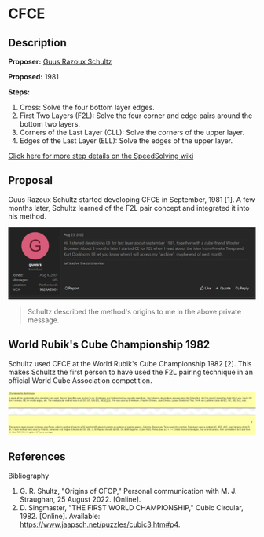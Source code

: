 # CFCE

## Description

**Proposer:** [Guus Razoux Schultz](CubingContributors/MethodDevelopers.md#schultz-guus-razoux)

**Proposed:** 1981

**Steps:**

1. Cross: Solve the four bottom layer edges.
2. First Two Layers (F2L): Solve the four corner and edge pairs around the bottom two layers.
3. Corners of the Last Layer (CLL): Solve the corners of the upper layer.
4. Edges of the Last Layer (ELL): Solve the edges of the upper layer.

[Click here for more step details on the SpeedSolving wiki](https://www.speedsolving.com/wiki/index.php/CFCE)

## Proposal

Guus Razoux Schultz started developing CFCE in September, 1981 [1]. A few months later, Schultz learned of the F2L pair concept and integrated it into his method.

![](img/CFCE/Proposal.png)

> Schultz described the method's origins to me in the above private message.

## World Rubik's Cube Championship 1982

Schultz used CFCE at the World Rubik's Cube Championship 1982 [2]. This makes Schultz the first person to have used the F2L pairing technique in an official World Cube Association competition.

![](img/CFCE/WorldChampionship.png)

## References

Bibliography

1. G. R. Shultz, "Origins of CFOP," Personal communication with M. J. Straughan, 25 August 2022. [Online].  
2. D. Singmaster, "THE FIRST WORLD CHAMPIONSHIP," Cubic Circular, 1982. [Online]. Available: https://www.jaapsch.net/puzzles/cubic3.htm#p4.